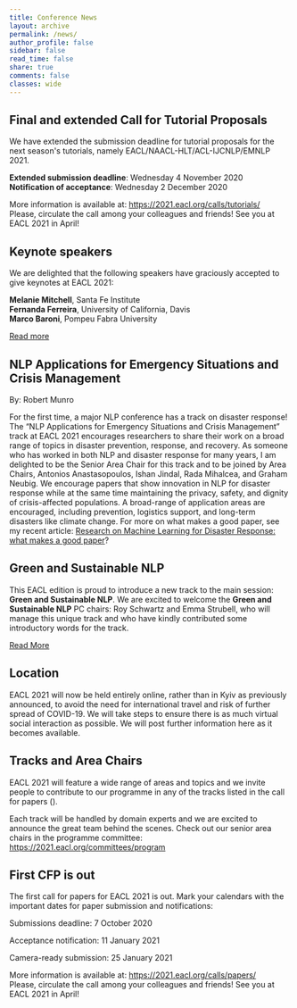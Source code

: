 ```yaml
---
title: Conference News
layout: archive
permalink: /news/
author_profile: false
sidebar: false
read_time: false
share: true
comments: false
classes: wide
---
```

<div class="notice--info" markdown="1">
  <h2>Final and extended Call for Tutorial Proposals</h2>

  We have extended the submission deadline for tutorial proposals for the next season's tutorials, namely EACL/NAACL-HLT/ACL-IJCNLP/EMNLP 2021.

  <strong>Extended submission deadline</strong>: Wednesday 4 November 2020<br/>
  <strong>Notification of acceptance</strong>: Wednesday 2 December 2020

  More information is available at: <https://2021.eacl.org/calls/tutorials/><br/>
  Please, circulate the call among your colleagues and friends! See you at EACL 2021 in April!
</div>

<div class="notice--info" markdown="1">
  <h2>Keynote speakers</h2>

  We are delighted that the following speakers have graciously accepted to give keynotes at EACL 2021:

  <strong>Melanie Mitchell</strong>, Santa Fe Institute<br/>
  <strong>Fernanda Ferreira</strong>, University of California, Davis<br/>
  <strong>Marco Baroni</strong>, Pompeu Fabra University

  [Read more](/program/keynotes)
</div>

<div class="notice--info" markdown="1">
  <h2>NLP Applications for Emergency Situations and Crisis Management</h2>

  By: Robert Munro

  For the first time, a major NLP conference has a track on disaster response! The “NLP Applications for Emergency Situations and Crisis Management” track at EACL 2021 encourages researchers to share their work on a broad range of topics in disaster prevention, response, and recovery. As someone who has worked in both NLP and disaster response for many years, I am delighted to be the Senior Area Chair for this track and to be joined by Area Chairs, Antonios Anastasopoulos, Ishan Jindal, Rada Mihalcea, and Graham Neubig. We encourage papers that show innovation in NLP for disaster response while at the same time maintaining the privacy, safety, and dignity of crisis-affected populations. A broad-range of application areas are encouraged, including prevention, logistics support, and long-term disasters like climate change. For more on what makes a good paper, see my recent article: [Research on Machine Learning for Disaster Response: what makes a good paper](https://towardsdatascience.com/research-on-machine-learning-for-disaster-response-b65f3e97c018?source=friends_link&sk=e2e8e7ef66cae276bde29298b7516955)?
</div>

<div class="notice--info" markdown="1">
  <h2>Green and Sustainable NLP</h2>

  This EACL edition is proud to introduce a new track to the main session: **Green and Sustainable NLP**.
  We are excited to welcome the **Green and Sustainable NLP** PC chairs: Roy Schwartz and Emma Strubell, who will manage this unique
  track and who have kindly contributed some introductory words for the track.

  [Read More](/news/green-and-sustainable-nlp)
</div>

<div class="notice--info" markdown="1">
  <h2>Location</h2>

  EACL 2021 will now be held entirely online, rather than in Kyiv as previously announced, to avoid the need for international travel and risk of further spread of COVID-19. We will take steps to ensure there is as much virtual social interaction as possible. We will post further information here as it becomes available.
</div>

<div class="notice--info" markdown="1">
  <h2>Tracks and Area Chairs</h2>
  EACL 2021 will feature a wide range of areas and topics and we invite people to contribute to our programme in any of the tracks listed in the call for papers (<https://2021.eacl.org/calls/papers/>).

  Each track will be handled by domain experts and we are excited to announce the great team behind the scenes. Check out our senior area chairs in the programme committee: <https://2021.eacl.org/committees/program>
</div>

<div class="notice--info" markdown="1">
  <h2>First CFP is out</h2>

  The first call for papers for EACL 2021 is out. Mark your calendars with the important dates for paper submission and notifications:

  Submissions deadline: 7 October 2020

  Acceptance notification: 11 January 2021

  Camera-ready submission: 25 January 2021

  More information is available at: <https://2021.eacl.org/calls/papers/><br/>
  Please, circulate the call among your colleagues and friends! See you at EACL 2021 in April!
</div>
